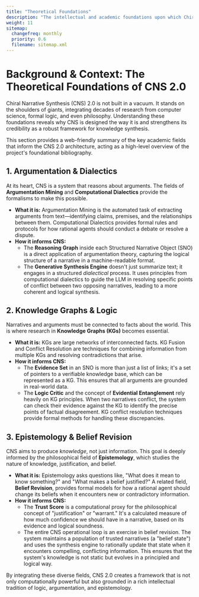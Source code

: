 ```yaml
---
title: "Theoretical Foundations"
description: "The intellectual and academic foundations upon which Chiral Narrative Synthesis is built."
weight: 11
sitemap:
  changefreq: monthly
  priority: 0.6
  filename: sitemap.xml
---
```


# Background & Context: The Theoretical Foundations of CNS 2.0

Chiral Narrative Synthesis (CNS) 2.0 is not built in a vacuum. It stands on the shoulders of giants, integrating decades of research from computer science, formal logic, and even philosophy. Understanding these foundations reveals why CNS is designed the way it is and strengthens its credibility as a robust framework for knowledge synthesis.

This section provides a web-friendly summary of the key academic fields that inform the CNS 2.0 architecture, acting as a high-level overview of the project's foundational bibliography.

## 1. Argumentation & Dialectics

At its heart, CNS is a system that reasons about arguments. The fields of **Argumentation Mining** and **Computational Dialectics** provide the formalisms to make this possible.

-   **What it is:** Argumentation Mining is the automated task of extracting arguments from text—identifying claims, premises, and the relationships between them. Computational Dialectics provides formal rules and protocols for how rational agents should conduct a debate or resolve a dispute.
-   **How it informs CNS:**
    -   The **Reasoning Graph** inside each Structured Narrative Object (SNO) is a direct application of argumentation theory, capturing the logical structure of a narrative in a machine-readable format.
    -   The **Generative Synthesis Engine** doesn't just summarize text; it engages in a structured *dialectical* process. It uses principles from computational dialectics to guide the LLM in resolving specific points of conflict between two opposing narratives, leading to a more coherent and logical synthesis.

## 2. Knowledge Graphs & Logic

Narratives and arguments must be connected to facts about the world. This is where research in **Knowledge Graphs (KGs)** becomes essential.

-   **What it is:** KGs are large networks of interconnected facts. KG Fusion and Conflict Resolution are techniques for combining information from multiple KGs and resolving contradictions that arise.
-   **How it informs CNS:**
    -   The **Evidence Set** in an SNO is more than just a list of links; it's a set of pointers to a verifiable knowledge base, which can be represented as a KG. This ensures that all arguments are grounded in real-world data.
    -   The **Logic Critic** and the concept of **Evidential Entanglement** rely heavily on KG principles. When two narratives conflict, the system can check their evidence against the KG to identify the precise points of factual disagreement. KG conflict resolution techniques provide formal methods for handling these discrepancies.

## 3. Epistemology & Belief Revision

CNS aims to produce *knowledge*, not just information. This goal is deeply informed by the philosophical field of **Epistemology**, which studies the nature of knowledge, justification, and belief.

-   **What it is:** Epistemology asks questions like, "What does it mean to know something?" and "What makes a belief justified?" A related field, **Belief Revision**, provides formal models for how a rational agent should change its beliefs when it encounters new or contradictory information.
-   **How it informs CNS:**
    -   The **Trust Score** is a computational proxy for the philosophical concept of "justification" or "warrant." It's a calculated measure of how much confidence we should have in a narrative, based on its evidence and logical soundness.
    -   The entire CNS operational loop is an exercise in belief revision. The system maintains a population of trusted narratives (a "belief state") and uses the synthesis engine to rationally update that state when it encounters compelling, conflicting information. This ensures that the system's knowledge is not static but evolves in a principled and logical way.

By integrating these diverse fields, CNS 2.0 creates a framework that is not only computationally powerful but also grounded in a rich intellectual tradition of logic, argumentation, and epistemology.
